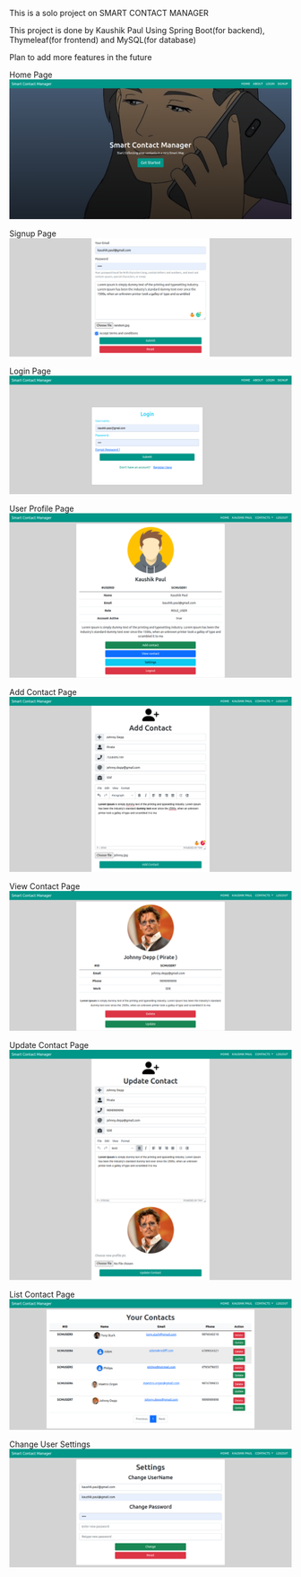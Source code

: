 This is a solo project on SMART CONTACT MANAGER

This project is done by Kaushik Paul Using Spring Boot(for backend), Thymeleaf(for frontend) and MySQL(for database)

Plan to add more features in the future

Home Page
![](/src/main/resources/static/readme_images/home.png)


Signup Page
![](/src/main/resources/static/readme_images/signup.png)


Login Page
![](/src/main/resources/static/readme_images/login.png)


User Profile Page
![](/src/main/resources/static/readme_images/user_profile.png)


Add Contact Page
![](/src/main/resources/static/readme_images/add_contact.png)


View Contact Page
![](/src/main/resources/static/readme_images/view_contact.png)


Update Contact Page
![](/src/main/resources/static/readme_images/update_contact.png)


List Contact Page
![](/src/main/resources/static/readme_images/list_contacts.png)


Change User Settings
![](/src/main/resources/static/readme_images/settings.png)





